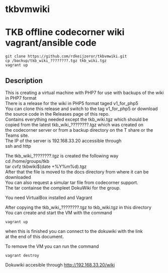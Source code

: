 # tkbvmwiki
# TKB offline codecorner wiki vagrant/ansible code

```
git clone https://github.com/rdkeijzeror/tkbvmwiki.git
cp /backup/tkb_wiki_????????.tgz tkb_wiki.tgz
vagrant up
```
 
## Description
This is creating a virtual machine with PHP7 for use with backups of the wiki in PHP7 format  
There is a release for the wiki in PHP5 format taged v1_for_php5   
You can clone this release and switch to the tag v1_for_php5 or download the source code in the Releases page of this repo.  
Contains everything needed except the tkb_wiki.tgz which should be  
copied from the latest tkb_wiki_????????.tgz which was created on  
the codecorner server or from a backup directory on the T share or the Teams site.  
The IP of the server is 192.168.33.20 accessible through   
ssh and http  

The tkb_wiki_????????.tgz is created the following way  
  cd /home/groups/tkb  
  tar cvfz tkbwiki$(date +%Y%m%d).tgz  
After that the file is moved to the docs directory from where it can be downloaded  
You can also request a simular tar file from codecorner support.  
The tar containse the compleet DokuWiki for the group.  

You need VirtualBox installed and Vagrant  

After copying the tkb_wiki_????????.tgz to tkb_wiki.tgz in this directory  
You can create and start the VM with the command   
```
vagrant up    
```
when this is finished you can connect to the dokuwiki with the link  
at the end of this document.

To remove the VM you can run the command  
```
vagrant destroy  
```

Dokuwiki accesible through http://192.168.33.20/wiki


